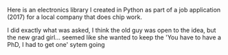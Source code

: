 Here is an electronics library I created in Python as part of a job application (2017) for a local company that does chip work.

I did exactly what was asked, I think the old guy was open to the idea, but the new grad girl... 
seemed like she wanted to keep the 'You have to have a PhD, I had to get one' sytem going


